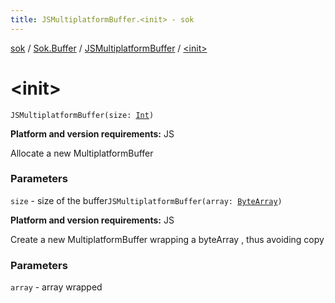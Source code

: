 ```yaml
---
title: JSMultiplatformBuffer.<init> - sok
---
```


[sok](../../index.html) / [Sok.Buffer](../index.html) / [JSMultiplatformBuffer](index.html) / [&lt;init&gt;](./-init-.html)

# &lt;init&gt;

`JSMultiplatformBuffer(size: `[`Int`](https://kotlinlang.org/api/latest/jvm/stdlib/kotlin/-int/index.html)`)`

**Platform and version requirements:** JS

Allocate a new MultiplatformBuffer

### Parameters

`size` - size of the buffer`JSMultiplatformBuffer(array: `[`ByteArray`](https://kotlinlang.org/api/latest/jvm/stdlib/kotlin/-byte-array/index.html)`)`

**Platform and version requirements:** JS

Create a new MultiplatformBuffer wrapping a byteArray , thus avoiding copy

### Parameters

`array` - array wrapped